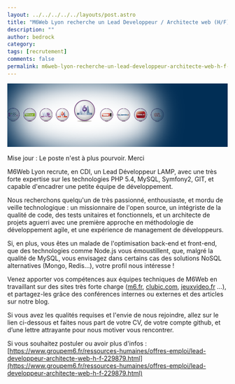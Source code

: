 ```yaml
---
layout: ../../../../../layouts/post.astro
title: "M6Web Lyon recherche un Lead Developpeur / Architecte web (H/F) en CDI"
description: ""
author: bedrock
category: 
tags: [recrutement]
comments: false  
permalink: m6web-lyon-recherche-un-lead-developpeur-architecte-web-h-f-en-cdi
---
```


![M6Web Lyon recherche un Lead Developpeur / Architecte web (H/F) en CDI](../../../../../../../images/posts/imgob/0-00-30-83-201302-ob_e427fc_05646956-photo-galaxie-m6-web-jpg.png)

Mise jour : Le poste n'est à plus pourvoir. Merci

M6Web Lyon recrute, en CDI, un Lead Développeur LAMP, avec une très forte expertise sur les technologies PHP 5.4, MySQL, Symfony2, GIT, et capable d'encadrer une petite équipe de développement.

Nous recherchons quelqu'un de très passionné, enthousiaste, et mordu de veille technologique : un missionnaire de l'open source, un intégriste de la qualité de code, des tests unitaires et fonctionnels, et un architecte de projets aguerri avec une première approche en méthodologie de développement agile, et une expérience de management de développeurs.

Si, en plus, vous êtes un malade de l'optimisation back-end et front-end, que des technologies comme Node.js vous émoustillent, que, malgré la qualité de MySQL, vous envisagez dans certains cas des solutions NoSQL alternatives (Mongo, Redis…), votre profil nous intéresse !

Venez apporter vos compétences aux équipes techniques de M6Web en travaillant sur des sites très forte charge ([m6.fr](https://www.m6.fr), [clubic.com](https://www.clubic.com), [jeuxvideo.fr](https://www.jeuxvideo.fr) …), et partagez-les grâce des conférences internes ou externes et des articles sur notre blog.

Si vous avez les qualités requises et l'envie de nous rejoindre, allez sur le lien ci-dessous et faites nous part de votre CV, de votre compte github, et d’une lettre attrayante pour nous motiver vous rencontrer.

Si vous souhaitez postuler ou avoir plus d'infos : [https://www.groupem6.fr/ressources-humaines/offres-emploi/lead-developpeur-architecte-web-h-f-229879.html](https://www.groupem6.fr/ressources-humaines/offres-emploi/lead-developpeur-architecte-web-h-f-229879.html)



